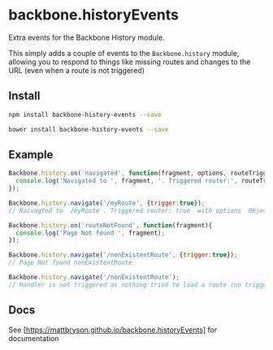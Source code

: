 # backbone.historyEvents

Extra events for the Backbone History module.

This simply adds a couple of events to the `Backbone.history` module, allowing you to respond to things
like missing routes and changes to the URL (even when a route is not triggered)

## Install
````bash
npm install backbone-history-events --save
````

````bash
bower install backbone-history-events --save
````

## Example
````javascript
Backbone.history.on('navigated', function(fragment, options, routeTriggered){
  console.log('Navigated to ', fragment, '. Triggered router:', routeTriggered, ' with options ', options );
});

Backbone.history.navigate('/myRoute', {trigger:true});
// Naivagted to  /myRoute . Triggered router: true  with options  Object {trigger: true}
````

````javascript
Backbone.history.on('routeNotFound', function(fragment){
  console.log('Page Not found ', fragment);
});

Backbone.history.navigate('/nonExistentRoute', {trigger:true});
// Page Not found nonExistentRoute

Backbone.history.navigate('/nonExistentRoute');
// Handler is not triggered as nothing tried to load a route (no trigger)
````


## Docs
See [https://mattbryson.github.io/backbone.historyEvents] for documentation
